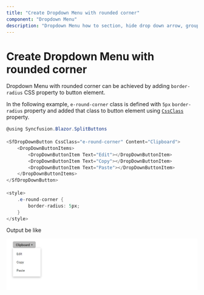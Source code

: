 ```yaml
---
title: "Create Dropdown Menu with rounded corner"
component: "Dropdown Menu"
description: "Dropdown Menu how to section, hide drop down arrow, group popup items using list view component, dialog open on popup item click."
---
```


# Create Dropdown Menu with rounded corner

Dropdown Menu with rounded corner can be achieved by adding `border-radius` CSS property to button element.

In the following example, `e-round-corner` class is defined with `5px` `border-radius`
property and added that class to button element using
[`CssClass`](https://help.syncfusion.com/cr/cref_files/aspnetcore-blazor/Syncfusion.Blazor~Syncfusion.Blazor.SplitButtons.SfDropDownButton~CssClass.html) property.

```csharp
@using Syncfusion.Blazor.SplitButtons

<SfDropDownButton CssClass="e-round-corner" Content="Clipboard">
    <DropDownButtonItems>
        <DropDownButtonItem Text="Edit"></DropDownButtonItem>
        <DropDownButtonItem Text="Copy"></DropDownButtonItem>
        <DropDownButtonItem Text="Paste"></DropDownButtonItem>
    </DropDownButtonItems>
</SfDropDownButton>

<style>
    .e-round-corner {
        border-radius: 5px;
    }
</style>

```

Output be like

![Button Sample](./../images/ddb-rounded.png)